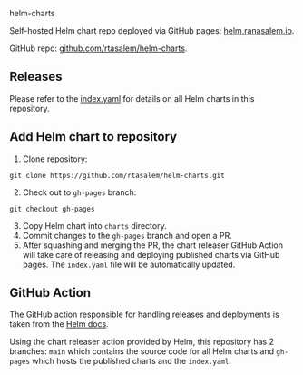  helm-charts

Self-hosted Helm chart repo deployed via GitHub pages: [helm.ranasalem.io](https://helm.ranasalem.io).

GitHub repo: [github.com/rtasalem/helm-charts](https://github.com/rtasalem/helm-charts).

## Releases

Please refer to the [index.yaml](https://github.com/rtasalem/helm-charts/blob/gh-pages/index.yaml) for details on all Helm charts in this repository.

## Add Helm chart to repository

1. Clone repository:
```
git clone https://github.com/rtasalem/helm-charts.git
```
2. Check out to `gh-pages` branch:
```
git checkout gh-pages
```
3. Copy Helm chart into `charts` directory.
4. Commit changes to the `gh-pages` branch and open a PR.
5. After squashing and merging the PR, the chart releaser GitHub Action will take care of releasing and deploying published charts via GitHub pages. The `index.yaml` file will be automatically updated.

## GitHub Action

The GitHub action responsible for handling releases and deployments is taken from the [Helm docs](https://helm.sh/docs/howto/chart_releaser_action/#github-actions-workflow).

Using the chart releaser action provided by Helm, this repository has 2 branches: `main` which contains the source code for all Helm charts and `gh-pages` which hosts the published charts and the `index.yaml`.